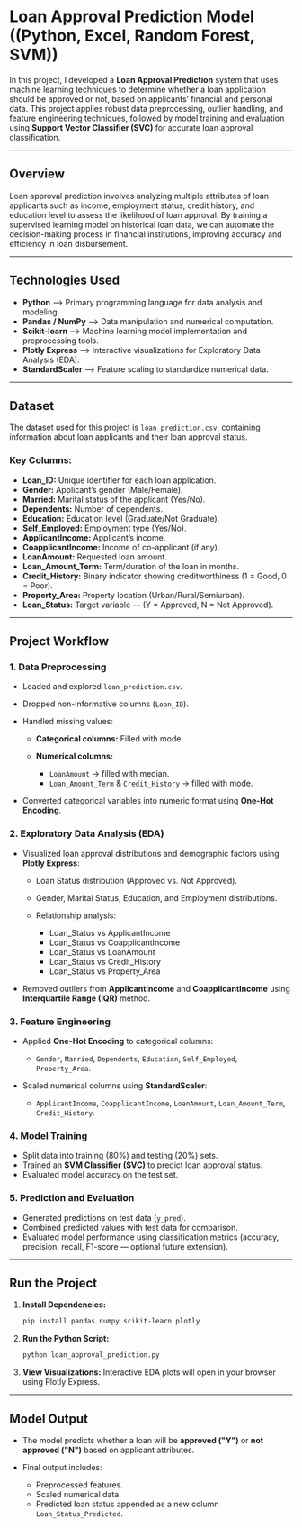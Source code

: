 # **Loan Approval Prediction Model ((Python, Excel, Random Forest, SVM))**

In this project, I developed a **Loan Approval Prediction** system that uses machine learning techniques to determine whether a loan application should be approved or not, based on applicants’ financial and personal data. This project applies robust data preprocessing, outlier handling, and feature engineering techniques, followed by model training and evaluation using **Support Vector Classifier (SVC)** for accurate loan approval classification.

---

## **Overview**

Loan approval prediction involves analyzing multiple attributes of loan applicants such as income, employment status, credit history, and education level to assess the likelihood of loan approval. By training a supervised learning model on historical loan data, we can automate the decision-making process in financial institutions, improving accuracy and efficiency in loan disbursement.

---

## **Technologies Used**

* **Python** —> Primary programming language for data analysis and modeling.
* **Pandas / NumPy** —> Data manipulation and numerical computation.
* **Scikit-learn** —> Machine learning model implementation and preprocessing tools.
* **Plotly Express** —> Interactive visualizations for Exploratory Data Analysis (EDA).
* **StandardScaler** —> Feature scaling to standardize numerical data.

---

## **Dataset**

The dataset used for this project is `loan_prediction.csv`, containing information about loan applicants and their loan approval status.

### **Key Columns:**

* **Loan_ID:** Unique identifier for each loan application.
* **Gender:** Applicant’s gender (Male/Female).
* **Married:** Marital status of the applicant (Yes/No).
* **Dependents:** Number of dependents.
* **Education:** Education level (Graduate/Not Graduate).
* **Self_Employed:** Employment type (Yes/No).
* **ApplicantIncome:** Applicant’s income.
* **CoapplicantIncome:** Income of co-applicant (if any).
* **LoanAmount:** Requested loan amount.
* **Loan_Amount_Term:** Term/duration of the loan in months.
* **Credit_History:** Binary indicator showing creditworthiness (1 = Good, 0 = Poor).
* **Property_Area:** Property location (Urban/Rural/Semiurban).
* **Loan_Status:** Target variable — (Y = Approved, N = Not Approved).

---

## **Project Workflow**

### **1. Data Preprocessing**

* Loaded and explored `loan_prediction.csv`.
* Dropped non-informative columns (`Loan_ID`).
* Handled missing values:

  * **Categorical columns:** Filled with mode.
  * **Numerical columns:**

    * `LoanAmount` → filled with median.
    * `Loan_Amount_Term` & `Credit_History` → filled with mode.
* Converted categorical variables into numeric format using **One-Hot Encoding**.

### **2. Exploratory Data Analysis (EDA)**

* Visualized loan approval distributions and demographic factors using **Plotly Express**:

  * Loan Status distribution (Approved vs. Not Approved).
  * Gender, Marital Status, Education, and Employment distributions.
  * Relationship analysis:

    * Loan_Status vs ApplicantIncome
    * Loan_Status vs CoapplicantIncome
    * Loan_Status vs LoanAmount
    * Loan_Status vs Credit_History
    * Loan_Status vs Property_Area
* Removed outliers from **ApplicantIncome** and **CoapplicantIncome** using **Interquartile Range (IQR)** method.

### **3. Feature Engineering**

* Applied **One-Hot Encoding** to categorical columns:

  * `Gender`, `Married`, `Dependents`, `Education`, `Self_Employed`, `Property_Area`.
* Scaled numerical columns using **StandardScaler**:

  * `ApplicantIncome`, `CoapplicantIncome`, `LoanAmount`, `Loan_Amount_Term`, `Credit_History`.

### **4. Model Training**

* Split data into training (80%) and testing (20%) sets.
* Trained an **SVM Classifier (SVC)** to predict loan approval status.
* Evaluated model accuracy on the test set.

### **5. Prediction and Evaluation**

* Generated predictions on test data (`y_pred`).
* Combined predicted values with test data for comparison.
* Evaluated model performance using classification metrics (accuracy, precision, recall, F1-score — optional future extension).

---

## **Run the Project**

1. **Install Dependencies:**

   ```bash
   pip install pandas numpy scikit-learn plotly
   ```

2. **Run the Python Script:**

   ```bash
   python loan_approval_prediction.py
   ```

3. **View Visualizations:**
   Interactive EDA plots will open in your browser using Plotly Express.

---

## **Model Output**

* The model predicts whether a loan will be **approved ("Y")** or **not approved ("N")** based on applicant attributes.
* Final output includes:

  * Preprocessed features.
  * Scaled numerical data.
  * Predicted loan status appended as a new column `Loan_Status_Predicted`.


